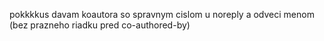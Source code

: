 pokkkkus
davam koautora so spravnym cislom u noreply a odveci menom (bez prazneho riadku pred co-authored-by)
